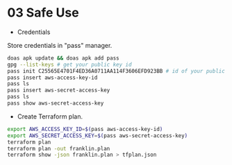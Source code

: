 # 03 Safe Use

* Credentials

Store credentials in "pass" manager.

```sh
doas apk update && doas apk add pass
gpg --list-keys # get your public key id
pass init C25565E4701F4ED36A0711AA114F3606EFD923BB # id of your public GPG key
pass insert aws-access-key-id
pass ls
pass insert aws-secret-access-key
pass ls
pass show aws-secret-access-key
```

* Create Terraform plan.

```bash
export AWS_ACCESS_KEY_ID=$(pass aws-access-key-id)
export AWS_SECRET_ACCESS_KEY=$(pass aws-secret-access-key)
terraform plan
terraform plan -out franklin.plan
terraform show -json franklin.plan > tfplan.json
```